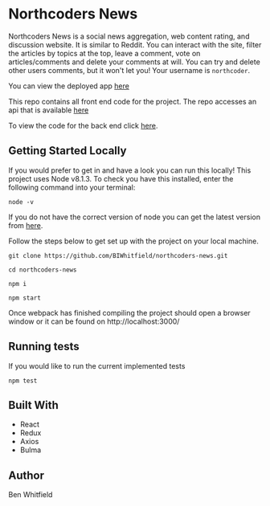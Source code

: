 # Northcoders News
Northcoders News is a social news aggregation, web content rating, and discussion website. It is similar to Reddit. You can interact with the site, filter the articles by topics at the top, leave a comment, vote on articles/comments and delete your comments at will. You can try and delete other users comments, but it won't let you! Your username is ``northcoder``.

You can view the deployed app <a href="https://nc-n.herokuapp.com/">here</a>

This repo contains all front end code for the project. The repo accesses an api that is available <a href="https://northcoders-news-api.herokuapp.com/api/">here</a>

To view the code for the back end click <a href="https://github.com/BIWhitfield/northcoders-news-api">here</a>.

## Getting Started Locally

If you would prefer to get in and have a look you can run this locally! This project uses Node v8.1.3. To check you have this installed, enter the following command into your terminal:

``node -v``

If you do not have the correct version of node you can get the latest version from <a href="https://nodejs.org/en/download/">here</a>.

Follow the steps below to get set up with the project on your local machine.

`git clone https://github.com/BIWhitfield/northcoders-news.git`

`cd northcoders-news`

`npm i`

`npm start`

Once webpack has finished compiling the project should open a browser window or it can be found on http://localhost:3000/


## Running tests

If you would like to run the current implemented tests

``npm test``

## Built With
* React
* Redux
* Axios
* Bulma

## Author
Ben Whitfield
